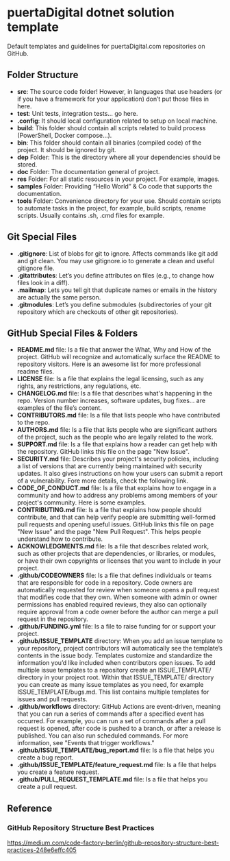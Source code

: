 # puertaDigital dotnet solution template

Default templates and guidelines for puertaDigital.com repositories on GitHub.

## Folder Structure

- **src**: The source code folder! However, in languages that use headers (or if you have a framework for your application) don’t put those files in here.
- **test**: Unit tests, integration tests… go here.
- **.config**: It should local configuration related to setup on local machine.
- **build**: This folder should contain all scripts related to build process (PowerShell, Docker compose…).
- **bin**: This folder should contain all binaries (compiled code) of the project. It should be ignored by git.
- **dep** Folder: This is the directory where all your dependencies should be stored.
- **doc** Folder: The documentation general of project.
- **res** Folder: For all static resources in your project. For example, images.
- **samples** Folder: Providing “Hello World” & Co code that supports the documentation.
- **tools** Folder: Convenience directory for your use. Should contain scripts to automate tasks in the project, for example, build scripts, rename scripts. Usually contains .sh, .cmd files for example.

## Git Special Files

- **.gitignore**: List of blobs for git to ignore. Affects commands like git add and git clean. You may use gitignore.io to generate a clean and useful gitignore file.
- **.gitattributes**: Let’s you define attributes on files (e.g., to change how files look in a diff).
- **.mailmap**: Lets you tell git that duplicate names or emails in the history are actually the same person.
- **.gitmodules**: Let’s you define submodules (subdirectories of your git repository which are checkouts of other git repositories).

## GitHub Special Files & Folders

- **README.md** file: Is a file that answer the What, Why and How of the project. GitHub will recognize and automatically surface the README to repository visitors. Here is an awesome list for more professional readme files.
- **LICENSE** file: Is a file that explains the legal licensing, such as any rights, any restrictions, any regulations, etc.
- **CHANGELOG.md** file: Is a file that describes what's happening in the repo. Version number increases, software updates, bug fixes… are examples of the file’s content.
- **CONTRIBUTORS.md** file: Is a file that lists people who have contributed to the repo.
- **AUTHORS.md** file: Is a file that lists people who are significant authors of the project, such as the people who are legally related to the work.
- **SUPPORT.md** file: Is a file that explains how a reader can get help with the repository. GitHub links this file on the page "New Issue".
- **SECURITY.md** file: Describes your project's security policies, including a list of versions that are currently being maintained with security updates. It also gives instructions on how your users can submit a report of a vulnerability. Fore more details, check the following link.
- **CODE_OF_CONDUCT.md** file: Is a file that explains how to engage in a community and how to address any problems among members of your project's community. Here is some examples.
- **CONTRIBUTING.md** file: Is a file that explains how people should contribute, and that can help verify people are submitting well-formed pull requests and opening useful issues. GitHub links this file on page "New Issue" and the page "New Pull Request". This helps people understand how to contribute.
- **ACKNOWLEDGMENTS.md** file: Is a file that describes related work, such as other projects that are dependencies, or libraries, or modules, or have their own copyrights or licenses that you want to include in your project.
- **.github/CODEOWNERS** file: Is a file that defines individuals or teams that are responsible for code in a repository. Code owners are automatically requested for review when someone opens a pull request that modifies code that they own. When someone with admin or owner permissions has enabled required reviews, they also can optionally require approval from a code owner before the author can merge a pull request in the repository.
- **.github/FUNDING.yml** file: Is a file to raise funding for or support your project.
- **.github/ISSUE_TEMPLATE** directory: When you add an issue template to your repository, project contributors will automatically see the template’s contents in the issue body. Templates customize and standardize the information you’d like included when contributors open issues. To add multiple issue templates to a repository create an ISSUE_TEMPLATE/ directory in your project root. Within that ISSUE_TEMPLATE/ directory you can create as many issue templates as you need, for example ISSUE_TEMPLATE/bugs.md. This list contains multiple templates for issues and pull requests.
- **.github/workflows** directory: GitHub Actions are event-driven, meaning that you can run a series of commands after a specified event has occurred. For example, you can run a set of commands after a pull request is opened, after code is pushed to a branch, or after a release is published. You can also run scheduled commands. For more information, see "Events that trigger workflows."
- **.github/ISSUE_TEMPLATE/bug_report.md** file: Is a file that helps you create a bug report.
- **.github/ISSUE_TEMPLATE/feature_request.md** file: Is a file that helps you create a feature request.
- **.github/PULL_REQUEST_TEMPLATE.md** file: Is a file that helps you create a pull request.

## Reference
### GitHub Repository Structure Best Practices
<https://medium.com/code-factory-berlin/github-repository-structure-best-practices-248e6effc405>
